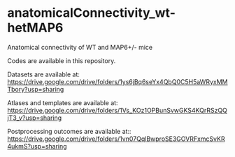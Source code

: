 # anatomicalConnectivity_wt-hetMAP6
Anatomical connectivity of WT and MAP6+/- mice

Codes are available in this repository.

Datasets are available at:
https://drive.google.com/drive/folders/1ys6jBq6seYx4QbQ0C5H5aWRyxMMTbory?usp=sharing

Atlases and templates are available at:
https://drive.google.com/drive/folders/1Vs_KOz1OPBunSvwGKS4KQrRSzQQjT3_v?usp=sharing

Postprocessing outcomes are available at::
https://drive.google.com/drive/folders/1vn07QqlBwproSE3GOVRFxmcSvKR4ukmS?usp=sharing


